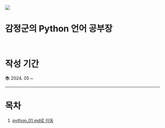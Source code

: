 <img src="https://capsule-render.vercel.app/api?type=wave&color=auto&height=200&section=header&text=Lee%20GamJeong&fontSize=80&animation=fadeIn" />

감정군의 Python 언어 공부장
======================
<br/>

# 작성 기간
:books: 2024. 05 ~

---------------------

# 목차
1. [python_01.md로 이동](https://github.com/gamjeong0724/python.study/blob/main/python_01/Python%207317055d83f54173b599bc589660370e.md)
